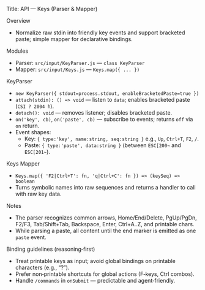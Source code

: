 Title: API — Keys (Parser & Mapper)

Overview
- Normalize raw stdin into friendly key events and support bracketed paste; simple mapper for declarative bindings.

Modules
- Parser: `src/input/KeyParser.js` — `class KeyParser`
- Mapper: `src/input/Keys.js` — `Keys.map({ ... })`

KeyParser
- `new KeyParser({ stdout=process.stdout, enableBracketedPaste=true })`
- `attach(stdin): () => void` — listen to `data`; enables bracketed paste (`CSI ? 2004 h`).
- `detach(): void` — removes listener; disables bracketed paste.
- `on('key', cb)`, `on('paste', cb)` — subscribe to events; returns `off` via `on` return.
- Event shapes:
  - Key: `{ type:'key', name:string, seq:string }` e.g., `Up`, `Ctrl+T`, `F2`, `/`.
  - Paste: `{ type:'paste', data:string }` (between `ESC[200~` and `ESC[201~`).

Keys Mapper
- `Keys.map({ 'F2|Ctrl+T': fn, 'q|Ctrl+C': fn }) => (keySeq) => boolean`
- Turns symbolic names into raw sequences and returns a handler to call with raw key data.

Notes
- The parser recognizes common arrows, Home/End/Delete, PgUp/PgDn, F2/F3, Tab/Shift+Tab, Backspace, Enter, Ctrl+A..Z, and printable chars.
- While parsing a paste, all content until the end marker is emitted as one `paste` event.

Binding guidelines (reasoning‑first)
- Treat printable keys as input; avoid global bindings on printable characters (e.g., “?”).
- Prefer non‑printable shortcuts for global actions (F‑keys, Ctrl combos).
- Handle `/commands` in `onSubmit` — predictable and agent‑friendly.
